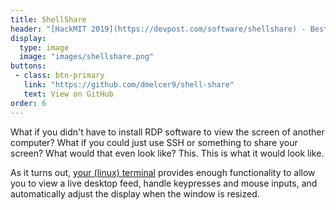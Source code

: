 ```yaml
---
title: ShellShare
header: "[HackMIT 2019](https://devpost.com/software/shellshare) - Best Command Line Tool Runner Up"
display:
  type: image
  image: "images/shellshare.png"
buttons:
 - class: btn-primary
   link: "https://github.com/dmelcer9/shell-share"
   text: View on GitHub
order: 6
---
```


What if you didn't have to install RDP software to view the screen of another computer? What if you could just use SSH or something to share your screen? What would that even look like? This. This is what it would look like.

As it turns out, [your (linux) terminal](http://man7.org/linux/man-pages/man4/console_codes.4.html) provides enough functionality to allow you to view a live desktop feed, handle keypresses and mouse inputs, and automatically adjust the display when the window is resized. 